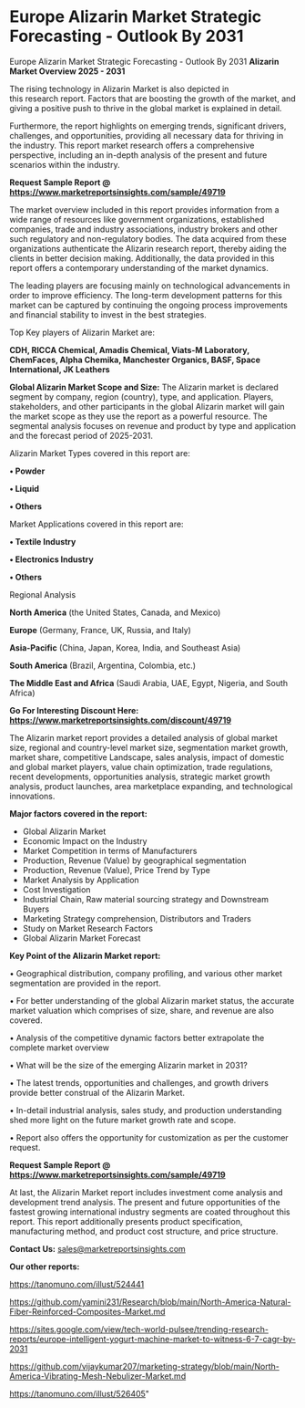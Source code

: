 # Europe Alizarin Market Strategic Forecasting - Outlook By 2031
Europe Alizarin Market Strategic Forecasting - Outlook By 2031
<Strong> Alizarin Market Overview 2025 - 2031</strong>

The rising technology in Alizarin Market is also depicted in this research report. Factors that are boosting the growth of the market, and giving a positive push to thrive in the global market is explained in detail.

Furthermore, the report highlights on emerging trends, significant drivers, challenges, and opportunities, providing all necessary data for thriving in the industry. This report market research offers a comprehensive perspective, including an in-depth analysis of the present and future scenarios within the industry.

<strong>Request Sample Report @ <a href=https://www.marketreportsinsights.com/sample/49719>https://www.marketreportsinsights.com/sample/49719</a></strong>

The market overview included in this report provides information from a wide range of resources like government organizations, established companies, trade and industry associations, industry brokers and other such regulatory and non-regulatory bodies. The data acquired from these organizations authenticate the Alizarin research report, thereby aiding the clients in better decision making. Additionally, the data provided in this report offers a contemporary understanding of the market dynamics.

The leading players are focusing mainly on technological advancements in order to improve efficiency. The long-term development patterns for this market can be captured by continuing the ongoing process improvements and financial stability to invest in the best strategies.

Top Key players of Alizarin Market are:

<strong>CDH, RICCA Chemical, Amadis Chemical, Viats-M Laboratory, ChemFaces, Alpha Chemika, Manchester Organics, BASF, Space International, JK Leathers</strong>

<strong><b>Global Alizarin Market Scope and Size:</b></strong>
The Alizarin market is declared segment by company, region (country), type, and application. Players, stakeholders, and other participants in the global Alizarin market will gain the market scope as they use the report as a powerful resource. The segmental analysis focuses on revenue and product by type and application and the forecast period of 2025-2031.

Alizarin Market Types covered in this report are:

<strong>•  Powder

•  Liquid

•  Others</strong>

Market Applications covered in this report are:

<strong>•  Textile Industry

•  Electronics Industry

•  Others</strong> 

Regional Analysis

<strong>North America</strong> (the United States, Canada, and Mexico)

<strong>Europe</strong> (Germany, France, UK, Russia, and Italy)

<strong>Asia-Pacific</strong> (China, Japan, Korea, India, and Southeast Asia)

<strong>South America</strong> (Brazil, Argentina, Colombia, etc.)

<strong>The Middle East and Africa</strong> (Saudi Arabia, UAE, Egypt, Nigeria, and South Africa)

<strong>Go For Interesting Discount Here: <a href=https://www.marketreportsinsights.com/discount/49719>https://www.marketreportsinsights.com/discount/49719</a></strong>

The Alizarin market report provides a detailed analysis of global market size, regional and country-level market size, segmentation market growth, market share, competitive Landscape, sales analysis, impact of domestic and global market players, value chain optimization, trade regulations, recent developments, opportunities analysis, strategic market growth analysis, product launches, area marketplace expanding, and technological innovations.

<strong><b>Major factors covered in the report:</b></strong>
<ul>
  <li>Global Alizarin Market </li>
  <li>Economic Impact on the Industry</li>
  <li>Market Competition in terms of Manufacturers</li>
  <li>Production, Revenue (Value) by geographical segmentation</li>
  <li>Production, Revenue (Value), Price Trend by Type</li>
  <li>Market Analysis by Application</li>
  <li>Cost Investigation</li>
  <li>Industrial Chain, Raw material sourcing strategy and Downstream Buyers</li>
  <li>Marketing Strategy comprehension, Distributors and Traders</li>
  <li>Study on Market Research Factors</li>
  <li>Global Alizarin Market Forecast</li>
</ul>

<strong><b>Key Point of the Alizarin Market report:</b></strong>

• Geographical distribution, company profiling, and various other market segmentation are provided in the report.

• For better understanding of the global Alizarin market status, the accurate market valuation which comprises of size, share, and revenue are also covered.

• Analysis of the competitive dynamic factors better extrapolate the complete market overview

• What will be the size of the emerging Alizarin market in 2031?

• The latest trends, opportunities and challenges, and growth drivers provide better construal of the Alizarin Market.

• In-detail industrial analysis, sales study, and production understanding shed more light on the future market growth rate and scope.

• Report also offers the opportunity for customization as per the customer request.

<strong>Request Sample Report @ <a href=https://www.marketreportsinsights.com/sample/49719>https://www.marketreportsinsights.com/sample/49719</a></strong>

At last, the Alizarin Market report includes investment come analysis and development trend analysis. The present and future opportunities of the fastest growing international industry segments are coated throughout this report. This report additionally presents product specification, manufacturing method, and product cost structure, and price structure.

<strong>Contact Us:</strong>
sales@marketreportsinsights.com

<strong>Our other reports:</strong>

<a href=https://tanomuno.com/illust/524441>https://tanomuno.com/illust/524441</a>

<a href=https://github.com/yamini231/Research/blob/main/North-America-Natural-Fiber-Reinforced-Composites-Market.md>https://github.com/yamini231/Research/blob/main/North-America-Natural-Fiber-Reinforced-Composites-Market.md</a>

<a href=https://sites.google.com/view/tech-world-pulsee/trending-research-reports/europe-intelligent-yogurt-machine-market-to-witness-6-7-cagr-by-2031>https://sites.google.com/view/tech-world-pulsee/trending-research-reports/europe-intelligent-yogurt-machine-market-to-witness-6-7-cagr-by-2031</a>

<a href=https://github.com/vijaykumar207/marketing-strategy/blob/main/North-America-Vibrating-Mesh-Nebulizer-Market.md>https://github.com/vijaykumar207/marketing-strategy/blob/main/North-America-Vibrating-Mesh-Nebulizer-Market.md</a>

<a href=https://tanomuno.com/illust/526405>https://tanomuno.com/illust/526405</a>"
